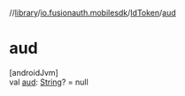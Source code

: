 //[library](../../../index.md)/[io.fusionauth.mobilesdk](../index.md)/[IdToken](index.md)/[aud](aud.md)

# aud

[androidJvm]\
val [aud](aud.md): [String](https://kotlinlang.org/api/core/kotlin-stdlib/kotlin/-string/index.html)? = null
